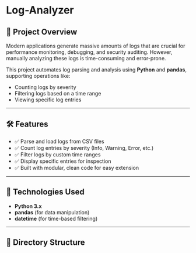 # Log-Analyzer
## 📌 Project Overview

Modern applications generate massive amounts of logs that are crucial for performance monitoring, debugging, and security auditing. However, manually analyzing these logs is time-consuming and error-prone.

This project automates log parsing and analysis using **Python** and **pandas**, supporting operations like:
- Counting logs by severity
- Filtering logs based on a time range
- Viewing specific log entries

---

## 🛠️ Features

- ✅ Parse and load logs from CSV files
- ✅ Count log entries by severity (Info, Warning, Error, etc.)
- ✅ Filter logs by custom time ranges
- ✅ Display specific entries for inspection
- ✅ Built with modular, clean code for easy extension

---

## 🔧 Technologies Used

- **Python 3.x**
- **pandas** (for data manipulation)
- **datetime** (for time-based filtering)

---

## 📂 Directory Structure

